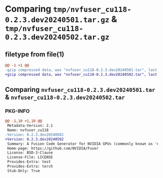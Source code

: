 # Comparing `tmp/nvfuser_cu118-0.2.3.dev20240501.tar.gz` & `tmp/nvfuser_cu118-0.2.3.dev20240502.tar.gz`

## filetype from file(1)

```diff
@@ -1 +1 @@
-gzip compressed data, was "nvfuser_cu118-0.2.3.dev20240501.tar", last modified: Mon Apr  5 07:00:00 1993, max compression
+gzip compressed data, was "nvfuser_cu118-0.2.3.dev20240502.tar", last modified: Mon Apr  5 07:00:00 1993, max compression
```

## Comparing `nvfuser_cu118-0.2.3.dev20240501.tar` & `nvfuser_cu118-0.2.3.dev20240502.tar`

### PKG-INFO

```diff
@@ -1,10 +1,10 @@
 Metadata-Version: 2.1
 Name: nvfuser_cu118
-Version: 0.2.3.dev20240501
+Version: 0.2.3.dev20240502
 Summary: A Fusion Code Generator for NVIDIA GPUs (commonly known as 'nvFuser')
 Home-page: https://github.com/NVIDIA/Fuser
 License: BSD-3-Clause
 License-File: LICENSE
 Provides-Extra: test
 Provides-Extra: torch
 Stub-Only: True
```

